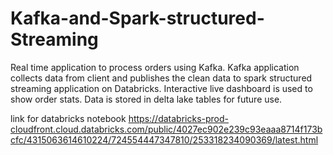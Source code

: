 # Kafka-and-Spark-structured-Streaming
Real time application to process orders using Kafka. Kafka application collects data from client and publishes the clean data to spark structured streaming application on Databricks. Interactive live dashboard is used to show order stats. Data is stored in delta lake tables for future use.

link for databricks notebook
https://databricks-prod-cloudfront.cloud.databricks.com/public/4027ec902e239c93eaaa8714f173bcfc/4315063614610224/724554447347810/253318234090369/latest.html
